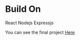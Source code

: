 # Build On 
React 
Nodejs
Expressjs

You can see the final project  [Here](https://githubbattle-4a70b.firebaseapp.com/ "Here")  

